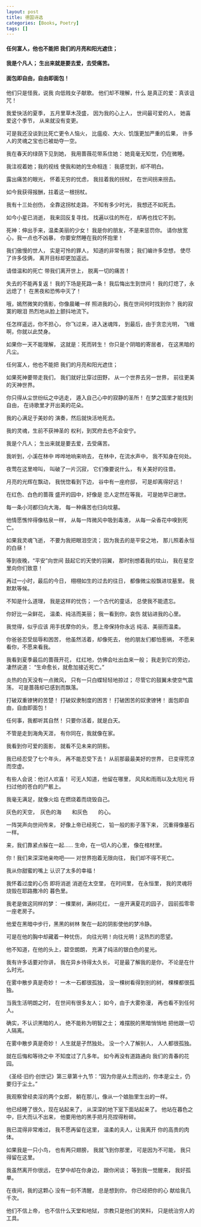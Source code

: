 ```yaml
---
layout: post
title: 德国诗选
categories: [Books, Poetry]
tags: []
---
```

#### 任何富人，他也不能把 我们的月亮和阳光遮住；
#### 我是个凡人； 生出来就是要去爱，去受痛苦。
#### 面包即自由，自由即面包！
<!-- more -->
他们只是怪我，说我 向低贱女子献歌。 他们却不理解，什么 是真正的爱：真该诅咒！

我爱快活的夏季， 五月里草木茂盛， 因为我的心上人， 世间最可爱的人， 她喜爱这个季节， 从来就没有变更。

可是我还没谈到比死亡更令人恼火， 比瘟疫、大火、饥饿更加严重的后果， 许多人的灵魂之宝也已被劫夺一空。

我在春天的绿荫下见到她， 我用蔷薇花带系住她： 她竟毫无知觉，仍在微睡。

我注视着她；我的视线 使我和她的生命相连： 我感觉到，却不明白。

露出痛苦的眼光， 怀着无穷的忧虑， 我拄着我的拐杖， 在世间拐来拐去。

如今我获得报酬，拄着这一根拐杖。

我有十三处创伤， 全靠这拐杖走路， 不知有多少时光， 我想还不如死去。

如今小星已消逝， 我来回反复寻找， 找遍以往的所在， 却再也找它不到。

死神：伸出手来，温柔美丽的少女！ 我是你的朋友，不是来惩罚你。 请你放宽心，我一点也不凶暴， 你要安然睡在我的怀抱里！

我们傲慢的世人， 实是可怜的罪人， 知道的非常有限； 我们编许多空想， 使尽了许多伎俩， 离开目标却更加遥远。

请借温和的死亡 带我们离开世上， 脱离一切的痛苦！

失去的不能再复返！ 我的下场是死路一条！ 我后悔出生到世间！ 我的灯熄了，永远熄了！ 在黑夜和恐怖中灭了！

哦，嫣然微笑的倩影，你像晨曦一样 照进我的心，我在世间何时找到你？ 我的寂寞的眼泪 热烈地从脸上颤抖地流下。

任怎样遥远，你不担心， 你飞过来，进入迷魂阵， 到最后，由于贪恋光明， 飞蛾啊，你就以此焚身。

如果你一天不能理解， 这就是：死而转生！ 你只是个阴暗的寄居者， 在这黑暗的凡尘。

任何富人，他也不能把 我们的月亮和阳光遮住；

如果死神要带走我们， 我们就好比穿过田野， 从一个世界去另一世界， 前往更美的天神世界。

你只得从尘世纷纭之中逃走， 遁入自己心中的寂静的圣所！ 在梦之国里才能找到自由， 在诗歌里才开出美的花朵。

我的心满足于美妙的 演奏，然后就快活地死去。

我的灵魂，生前不获神圣的 权利，到冥府去也不会安宁。

我是个凡人； 生出来就是要去爱，去受痛苦。

我听到，小溪在林中 哗哗地响来响去， 在林中，在流水声中， 我不知身在何处。

夜莺在这里啼叫， 叫破了一片沉寂， 它们像要说什么， 有关美好的往昔。

月亮的光辉在飘动， 我恍惚看到下边， 谷中有一座府邸， 可是却离得好远！

在红色、白色的蔷薇 盛开的园中，好像是 恋人定然在等我， 可是她早已谢世。

每一条小河都归向大海， 每一种痛苦也归向坟墓。

他情愿憔悴得像枯泉一样， 从每一阵微风中吸到毒液， 从每一朵香花中嗅到死亡。

如果我灵魂飞逝， 不要为我把眼泪空流； 因为我去的是平安之地， 那儿照着永恒的白昼！

等到夜晚，“平安”向世间 鼓起它的天使的羽翼， 那时别想着我的坟山， 我在星空里向你们致意！

再过一小时，最后的今日， 栩栩如生的过去的往日， 都像微尘般飘进坟墓里。 我默默等候。

不知是什么道理， 我是这样的忧伤； 一个古代的童话， 总使我不能遗忘。

你好比一朵鲜花， 温柔、纯洁而美丽； 我一看到你，哀伤 就钻进我的心里。

我觉得，似乎应该 用手抚摩你的头， 愿上帝保持你永远 纯洁、美丽而温柔。

你爸爸忍受屈辱和困苦， 他虽然活着，却像死去， 他的朋友们都怕惹祸， 不愿来看你，不愿来看我。

我看到夏季最后的蔷薇开花， 红红地，仿佛会吐出血来一般； 我走到它的旁边，凄然说道： “生命愈长，就愈加接近死亡。”

炎热的白天没有一点微风， 只有一只白蝶轻轻地掠过； 尽管它的鼓翼未使空气震荡， 可是蔷薇却已感到而飘落。

打破双重镣铐的苦楚！ 打破奴隶制度的困苦！ 打破困苦的奴隶镣铐！ 面包即自由，自由即面包！

任何事，我都听其自然！ 只要你活着，就是白天。

不管是走到海角天涯， 有你同在，我就像在家。

我看到你可爱的面影， 就看不见未来的阴影。

我已经忍受了七个年头， 再不能忍受下去！ 从前那最最美好的世界， 已变得荒凉而空虚。

有些人会说：他讨人欢喜！ 可无人知道，他留在哪里， 风风和雨雨以及太阳光 将扫过他的苍白的尸骸上。

我毫无满足，就像火焰 在燃烧着而烧毁自己。

灰色的天空，　灰色的海　　和灰色　　的心。

一阵哭声向世间传来， 好像上帝已经死亡， 铅一般的影子落下来， 沉重得像墓石一样。

来，我们靠紧点躲在一起…… 生命，在一切人的心里， 像在棺材里。

你！我们来深深地亲吻吧—— 对世界抱着无限向往， 我们却不得不死亡。

我从你甜蜜的嘴上 认识了太多的幸福！

我怀着过度的心伤 即将消逝 消逝在太空里， 在时间里， 在永恒里， 我的灵魂将烧毁在耶路撒冷的 暮色里。

我老是做这同样的梦： 一棵栗树，满树花红， 一座开满夏花的园子， 园前孤零零一座老房子。

他爱在黑暗中步行，黑黑的树林 聚在一起的阴影使他的梦冷静。

可是在他的胸中却藏着一种忧伤， 向往光明！向往光明！这热烈的愿望。

他不知道，在他的头上，碧空朗朗， 充满了纯洁的银白色的星光。

我有许多话要对你讲， 我在异乡待得太久长， 可是最了解我的是你， 不论是在什么时光。

在雾中散步真是奇妙！ 一木一石都很孤独， 没一棵树看得到别的树， 棵棵都很孤独。

当我生活明朗之时， 在世间有很多友人； 如今，由于大雾弥漫， 再也看不到任何人。

确实，不认识黑暗的人， 绝不能称为明智之士； 难摆脱的黑暗悄悄地 把他跟一切人隔离。

在雾中散步真是奇妙！ 人生就是孑然独处。 没一个人了解别人， 人人都很孤独。

就在后悔和等待之中 不知度过了几多年。 如今再没有道路通向 我们的青春的花园。

《圣经·旧约·创世记》第三章第十九节：“因为你是从土而出的，你本是尘土，仍要归于尘土。”

我观察曾经卖淫的两个女郎， 躺在那儿，像从一个娘胎里生出的一样。

他已经睡了很久，现在站起来了， 从深深的地下室下面站起来了。 他站在暮色之中，巨大而认不出来， 他要用他的黑手把月亮捏得粉碎。

我已混得非常难过， 我不愿再留在这里， 温柔的夫人，让我离开 你的高贵的肉体。

如果我是一只小鸟， 也有两只翅膀， 我就飞到你那里， 可是因为不可能， 我只得留在这里。

我虽然离开你很远， 在梦中却在你身边， 跟你闲谈； 等到我一觉醒来， 我好孤单。

在夜间，我的这颗心 没有一刻不清醒， 总是想到你， 你已经把你的心 献给我几千次。

他们不信上帝， 也不信什么天堂和地狱， 宗教只是他们的笑料， 只是统治穷人的工具。
